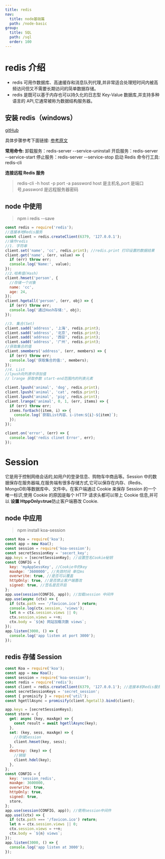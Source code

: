 ```yaml
---
title: redis
nav:
  title: node基础篇
  path: /node-basic
group:
  title: SQL
  path: /sql
  order: 100
---
```


# redis 介绍

- redis 可用作数据库、高速缓存和消息队列代理,并非常适合处理短时间内被高频访问但又不需要长期访问的简单数据存储。
- redis 是既可以基于内存也可以持久化的日志型 Key-Value 数据库,并支持多种语言的 API,它通常被称为数据结构服务器。

## 安装 redis（windows）

[gitHub](https://github.com/MicrosoftArchive/redis/releases)

具体步骤参考下面链接: [参考原文](https://www.cnblogs.com/cang12138/p/8880776.html)

**常用命令:** 卸载服务：redis-server --service-uninstall 开启服务：redis-server --service-start 停止服务：redis-server --service-stop 启动 Redis 命令行工具: redis-cli

**连接远程 Redis 服务**

> redis-cli -h host -p port -a password host 是主机名,port 是端口号,password 是远程服务器密码

## node 中使用

> npm i redis --save

```javascript
const redis = require('redis');
//连接本地Redis服务
const client = redis.createClient(6379, '127.0.0.1');
//操作redis
//1. 字符串
client.set('name', 'cc', redis.print); //redis.print 打印设置的数据结果
client.get('name', (err, value) => {
  if (err) throw err;
  console.log('Name:', value);
});
//2.哈希值(Hash)
client.hmset('person', {
  //存储一个对象
  name: 'cc',
  age: 24,
});
client.hgetall('person', (err, obj) => {
  if (err) throw err;
  console.log('通过Hash存储:', obj);
});

//3. 集合(Set)
client.sadd('address', '上海', redis.print);
client.sadd('address', '北京', redis.print);
client.sadd('address', '西安', redis.print);
client.sadd('address', '广州', redis.print);
//获取集合的值
client.smembers('address', (err, members) => {
  if (err) throw err;
  console.log('获取集合的值:', members);
});
//4. List
//lpush向列表中添加值
// lrange 获取参数 start-end范围内的列表元素

client.lpush('animal', 'dog', redis.print);
client.lpush('animal', 'cat', redis.print);
client.lpush('animal', 'pig', redis.print);
client.lrange('animal', 0, 1, (err, items) => {
  if (err) throw err;
  items.forEach((item, i) => {
    console.log(`获取List内容、i-item:${i}-${item}`);
  });
});

client.on('error', (err) => {
  console.log('redis clinet Error', err);
});
```

# Session

它是用于控制网络会话的,如用户的登录信息、购物车中商品等。Session 中的数据保存在服务器端,在服务端有很多存储方式,它可以保存在内存、(Redis、MongoDB)等数据库中、文件中。在客户端通过 Cookie 来保存 Session 的一个唯一标识,使用 Cookie 的原因是每个 HTTP 请求头都可以带上 Cookie 信息,并可以 **设置 HtppOnly=true**防止客户端篡改 Cookie.

## node 中应用

> npm install koa-session

```javascript
const Koa = require('koa');
const app = new Koa();
const session = require('koa-session');
const secretSessionKey = 'secert_key';
app.keys = [secretSessionKey]; //设置签名Cookie秘钥
const CONFIG = {
  key: 'myAppSessKey', //Cookie中的key
  maxAge: '3600000', //失效时间 单位ms
  overwrite: true, //是否可以覆盖
  httpOnly: true, //是否禁止客户端篡改
  signed: true, //签名是否开启
};
app.use(session(CONFIG, app)); //加载session 中间件
app.use(async (ctx) => {
  if (ctx.path === '/favicon.ico') return;
  console.log(ctx.session, 'views');
  let n = ctx.session.views || 0;
  ctx.session.views = ++n;
  ctx.body = `${n} 网站加载次数 views`;
});
app.listen(3000, () => {
  console.log('app listen at port 3000');
});
```

## redis 存储 Session

```javascript
const Koa = require('koa');
const app = new Koa();
const session = require('koa-session');
const redis = require('redis');
const client = redis.createClient(6379, '127.0.0.1'); //连接本机Redis服务
const secretSessionKeys = 'secret_session';
const { promisify } = require('util');
const hgetllAsync = promisify(client.hgetall).bind(client);

app.keys = [secretSessionKeys];
const store = {
  get: async (key, maxAge) => {
    const result = await hgetllAsync(key);
  },
  set: (key, sess, maxAge) => {
    //存储Session
    client.hmset(key, sess);
  },
  destroy: (key) => {
    //销毁
    client.hdel(key);
  },
};
const CONFIG = {
  key: 'session_redis',
  maxAge: 3600000,
  overwrite: true,
  httpOnly: true,
  signed: true,
  store,
};
app.use(session(CONFIG, app)); //使用session中间件
app.use((ctx) => {
  if (ctx.path === '/favicon.ico') return;
  let n = ctx.session.views || 0;
  ctx.session.views = ++n;
  ctx.body = `${n} views`;
});
app.listen(3000, () => {
  console.log('app listen at 3000');
});
```

